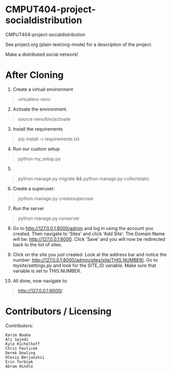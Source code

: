 CMPUT404-project-socialdistribution
===================================


CMPUT404-project-socialdistribution

See project.org (plain-text/org-mode) for a description of the project.

Make a distributed social network!

After Cloning
===================================

1) Create a virtual environment   
>virtualenv venv 

2) Activate the environment.    
>source venv/bin/activate 

3) Install the requirements   
>pip install -r requirements.txt

4) Run our custom setup   
>python my_setup.py

5)   
>python manage.py migrate && python manage.py collectstatic

6) Create a superuser:    
>python manage.py createsuperuser    

7) Run the server    
>python manage.py runserver    

8) Go to http://127.0.0.1:8000/admin and log in using the account you created. Then navigate to 'Sites' and click 'Add Site'. The Domain Name will be: http://127.0.0.1:8000. Click 'Save' and you will now be redirected back to the list of sites.     

9) Click on the site you just created. Look at the address bar and notice the number: http://127.0.0.1:8000/admin/sites/site/THIS.NUMBER/. Go to mysite/settings.py and look for the SITE_ID variable. Make sure that variable is set to THIS.NUMBER. 

8) All done, now navigate to:
>http://127.0.0.1:8000/

Contributors / Licensing
========================

Contributors:

    Karim Baaba
    Ali Sajedi
    Kyle Richelhoff
    Chris Pavlicek
    Derek Dowling
    Olexiy Berjanskii
    Erin Torbiak
    Abram Hindle

